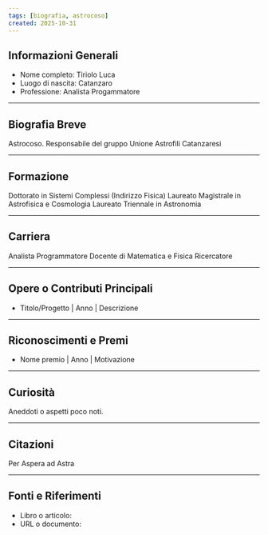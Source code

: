 ```yaml
---
tags: [biografia, astrocoso]
created: 2025-10-31
---
```


## Informazioni Generali
- Nome completo: Tiriolo Luca
- Luogo di nascita: Catanzaro
- Professione: Analista Progammatore
---

## Biografia Breve
Astrocoso. Responsabile del gruppo Unione Astrofili Catanzaresi

---

## Formazione
Dottorato in Sistemi Complessi (Indirizzo Fisica)
Laureato Magistrale in Astrofisica e Cosmologia
Laureato Triennale in Astronomia

---

## Carriera
Analista Programmatore
Docente di Matematica e Fisica
Ricercatore

---

## Opere o Contributi Principali
- Titolo/Progetto | Anno | Descrizione

---

## Riconoscimenti e Premi
- Nome premio | Anno | Motivazione

---

## Curiosità
Aneddoti o aspetti poco noti.

---

## Citazioni
Per Aspera ad Astra

---

## Fonti e Riferimenti
- Libro o articolo:  
- URL o documento:  
